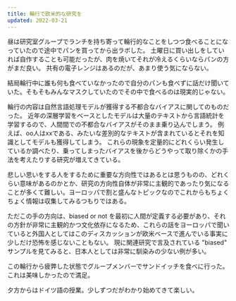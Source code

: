 ```yaml
---
title: 輪行で欧米的な研究を
updated: 2022-03-21
---
```


昼は研究室グループでランチを持ち寄って輪行的なことをしつつ食べることになっていたので途中でパンを買ってから出ラボした。
土曜日に買い出しをしていれば自作することも可能だったが、肉を焼いてそれが冷えるくらいならパンの方がまだ良い。
共有の電子レンジはあるのだが、あまり使う気にならない。

結局輪行中に誰も何も食べていなかったので自分のパンも食べずに話だけ聞いていた。そもそもみんなマスクしていたのでその中で食べるのは現実的じゃない。

輪行の内容は自然言語処理モデルが獲得する不都合なバイアスに関してのものだった。
近年の深層学習をベースとしたモデルは大量のテキストから言語統計を学習するので、人間間での不都合なバイアスがそのまま乗り込んでしまう。
例えば、oo人はxxである、みたいな差別的なテキストが含まれているとそれを知識としてモデルも獲得してしまう。
これらの現象を定量的にどれくらい発生しているか調べたり、乗ってしまったバイアスを後からどうやって取り除くかの手法を考えたりする研究が増えてきている。

悲しい思いをする人をするために重要な方向性ではあるとは思うものの、どれくらい意味があるのかとか、研究の方向性自体が非常に主観的であったり気になることが多くて難しい。ヨーロッパで割と盛んなトピックなのでこれからもちょくちょく情報は収集してみるつもりではある。

ただこの手の方向は、biased or not を最初に人間が定義する必要があり、それの方針が非常に主観的かつ文化依存になるため、これらの話をヨーロッパで聞いていると外国人としてはこのディスカッションが欧米ベースで進んでいる事実に少しだけ恐怖を感じないこともない。
現に関連研究で言及されている "biased" サンプルを見てみると、日本人としては非常に馴染みの少ない例が多い。

この輪行から疲弊した状態でグループメンバーでサンドイッチを食べに行った。これは美味しかったので満足。

夕方からはドイツ語の授業。少しずつだがわかり始めてきて楽しい。
